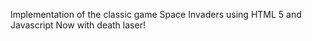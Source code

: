 Implementation of the classic game Space Invaders using HTML 5 and Javascript
Now with death laser!
